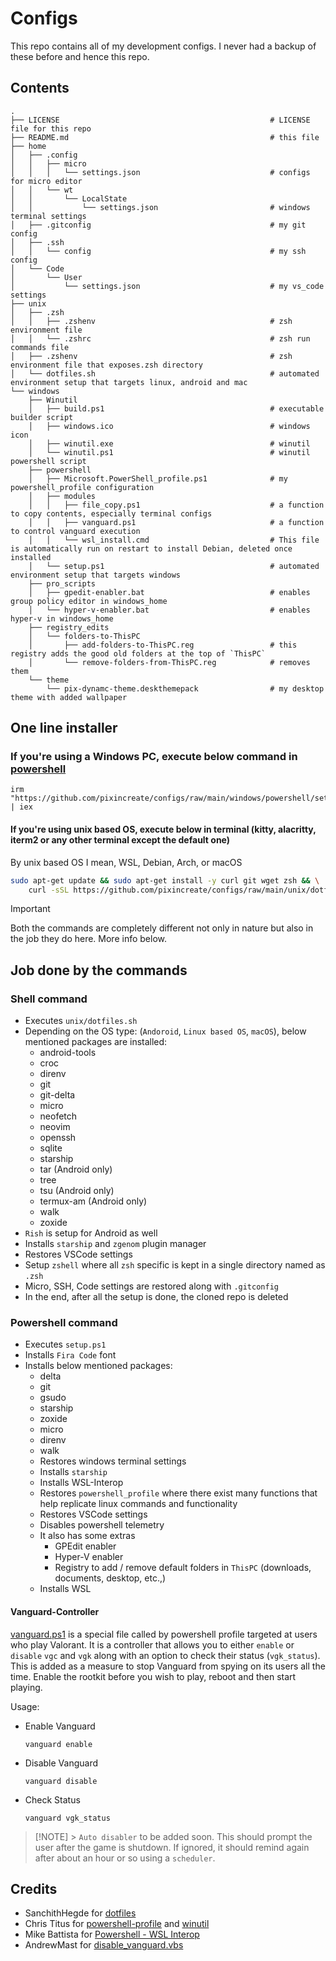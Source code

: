 # Configs

This repo contains all of my development configs. I never had a backup of these before and hence this repo.

## Contents

```t
.
├── LICENSE                                               # LICENSE file for this repo
├── README.md                                             # this file
├── home
│   ├── .config
│   │   ├── micro
│   │   │   └── settings.json                             # configs for micro editor
│   │   └── wt
│   │       └── LocalState
│   │           └── settings.json                         # windows terminal settings
│   ├── .gitconfig                                        # my git config
│   ├── .ssh
│   │   └── config                                        # my ssh config
│   └── Code
│       └── User
│           └── settings.json                             # my vs_code settings
├── unix
│   ├── .zsh
│   │   ├── .zshenv                                       # zsh environment file
│   │   └── .zshrc                                        # zsh run commands file
│   ├── .zshenv                                           # zsh environment file that exposes.zsh directory
│   └── dotfiles.sh                                       # automated environment setup that targets linux, android and mac
└── windows
    ├── Winutil
    │   ├── build.ps1                                     # executable builder script
    │   ├── windows.ico                                   # windows icon
    │   ├── winutil.exe                                   # winutil
    │   └── winutil.ps1                                   # winutil powershell script
    ├── powershell
    │   ├── Microsoft.PowerShell_profile.ps1              # my powershell_profile configuration
    │   ├── modules
    │   │   ├── file_copy.ps1                             # a function to copy contents, especially terminal configs
    │   │   ├── vanguard.ps1                              # a function to control vanguard execution
    │   │   └── wsl_install.cmd                           # This file is automatically run on restart to install Debian, deleted once installed
    │   └── setup.ps1                                     # automated environment setup that targets windows
    ├── pro_scripts
    │   ├── gpedit-enabler.bat                            # enables group policy editor in windows_home
    │   └── hyper-v-enabler.bat                           # enables hyper-v in windows_home
    ├── registry_edits
    │   └── folders-to-ThisPC
    │       ├── add-folders-to-ThisPC.reg                 # this registry adds the good old folders at the top of `ThisPC`
    │       └── remove-folders-from-ThisPC.reg            # removes them
    └── theme
        └── pix-dynamc-theme.deskthemepack                # my desktop theme with added wallpaper
```

## One line installer

### If you're using a Windows PC, execute below command in [powershell](https://github.com/PowerShell/PowerShell)

```pwsh
irm "https://github.com/pixincreate/configs/raw/main/windows/powershell/setup.ps1" | iex
```

#### If you're using unix based OS, execute below in terminal (kitty, alacritty, iterm2 or any other terminal except the default one)

By unix based OS I mean, WSL, Debian, Arch, or macOS

```sh
sudo apt-get update && sudo apt-get install -y curl git wget zsh && \
    curl -sSL https://github.com/pixincreate/configs/raw/main/unix/dotfiles.sh | bash
```

> [!IMPORTANT]
> Both the commands are completely different not only in nature but also in the job they do here. More info below.

## Job done by the commands

### Shell command

- Executes `unix/dotfiles.sh`
- Depending on the OS type: (`Andoroid`, `Linux based OS`, `macOS`), below mentioned packages are installed:
  - android-tools
  - croc
  - direnv
  - git
  - git-delta
  - micro
  - neofetch
  - neovim
  - openssh
  - sqlite
  - starship
  - tar (Android only)
  - tree
  - tsu (Android only)
  - termux-am (Android only)
  - walk
  - zoxide
- `Rish` is setup for Android as well
- Installs `starship` and `zgenom` plugin manager
- Restores VSCode settings
- Setup `zshell` where all `zsh` specific is kept in a single directory named as `.zsh`
- Micro, SSH, Code settings are restored along with `.gitconfig`
- In the end, after all the setup is done, the cloned repo is deleted

### Powershell command

- Executes `setup.ps1`
- Installs `Fira Code` font
- Installs below mentioned packages:
  - delta
  - git
  - gsudo
  - starship
  - zoxide
  - micro
  - direnv
  - walk
  - Restores windows terminal settings
  - Installs `starship`
  - Installs WSL-Interop
  - Restores `powershell_profile` where there exist many functions that help replicate linux commands and functionality
  - Restores VSCode settings
  - Disables powershell telemetry
  - It also has some extras
    - GPEdit enabler
    - Hyper-V enabler
    - Registry to add / remove default folders in `ThisPC` (downloads, documents, desktop, etc.,)
  - Installs WSL

#### Vanguard-Controller

[vanguard.ps1](https://github.com/pixincreate/configs/blob/main/windows/powershell/modules/vanguard.ps1) is a special file called by powershell profile targeted at users who play Valorant.
It is a controller that allows you to either `enable` or `disable` `vgc` and `vgk` along with an option to check their status (`vgk_status`).
This is added as a measure to stop Vanguard from spying on its users all the time. Enable the rootkit before you wish to play, reboot and then start playing.

Usage:

- Enable Vanguard

  ```shell
  vanguard enable
  ```

- Disable Vanguard

  ```shell
  vanguard disable
  ```

- Check Status

  ```shell
  vanguard vgk_status
  ```

> [!NOTE] > `Auto disabler` to be added soon. This should prompt the user after the game is shutdown. If ignored, it should remind again after about an hour or so using a `scheduler`.

## Credits

- SanchithHegde for [dotfiles](https://github.com/SanchithHegde/dotfiles)
- Chris Titus for [powershell-profile](https://github.com/ChrisTitusTech/powershell-profile) and [winutil](https://github.com/ChrisTitusTech/winutil)
- Mike Battista for [Powershell - WSL Interop](https://github.com/mikebattista/PowerShell-WSL-Interop)
- AndrewMast for [disable_vanguard.vbs](https://gist.github.com/AndrewMast/742ac7e07c37096017e907b0fd8ec7bb?permalink_comment_id=4616472#gistcomment-4616472)
